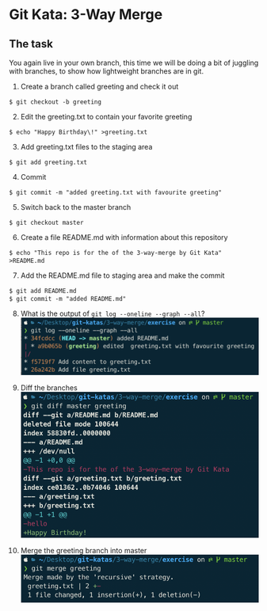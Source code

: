 # Git Kata: 3-Way Merge

## The task
You again live in your own branch, this time we will be doing a bit of juggling with branches, to show how lightweight branches are in git.

1. Create a branch called greeting and check it out
```
$ git checkout -b greeting 
```

2. Edit the greeting.txt to contain your favorite greeting
```
$ echo "Happy Birthday\!" >greeting.txt
```

3. Add greeting.txt files to the staging area
```
$ git add greeting.txt
```

4. Commit
```
$ git commit -m "added greeting.txt with favourite greeting"
```

5. Switch back to the master branch
```
$ git checkout master
```

6. Create a file README.md with information about this repository
```
$ echo "This repo is for the of the 3-way-merge by Git Kata" >README.md
```

7. Add the README.md file to staging area and make the commit
```
$ git add README.md
$ git commit -m "added README.md"
```

8. What is the output of `git log --oneline --graph --all`?
![Answer to Q8](images/Q8.png)

9. Diff the branches
![Answer to Q9](images/Q9.png)

10. Merge the greeting branch into master
![Answer to Q10](images/Q10.png)

